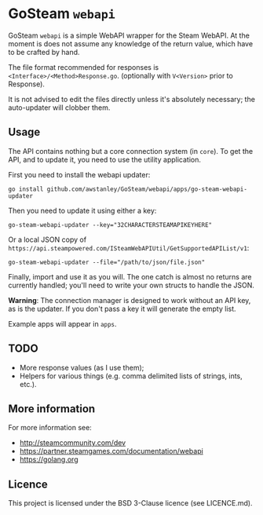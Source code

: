 # GoSteam `webapi`

GoSteam `webapi` is a simple WebAPI wrapper for the Steam WebAPI.  At the moment is does not assume any knowledge of the return value, which have to be crafted by hand.

The file format recommended for responses is `<Interface>/<Method>Response.go`. (optionally with `V<Version>` prior to Response).

It is not advised to edit the files directly unless it's absolutely necessary; the auto-updater will clobber them.

## Usage

The API contains nothing but a core connection system (in `core`).  To get the API, and to update it, you need to use the utility application.

First you need to install the webapi updater:

    go install github.com/awstanley/GoSteam/webapi/apps/go-steam-webapi-updater

Then you need to update it using either a key:

    go-steam-webapi-updater --key="32CHARACTERSTEAMAPIKEYHERE"

Or a local JSON copy of `https://api.steampowered.com/ISteamWebAPIUtil/GetSupportedAPIList/v1`:

    go-steam-webapi-updater --file="/path/to/json/file.json"

Finally, import and use it as you will.  The one catch is almost no returns are currently handled; you'll need to write your own structs to handle the JSON.

**Warning**: The connection manager is designed to work without an API key, as is the updater.  If you don't pass a key it will generate the empty list.

Example apps will appear in `apps`.

## TODO

  * More response values (as I use them);
  * Helpers for various things (e.g. comma delimited lists of strings, ints, etc.).

## More information

For more information see: 

  * http://steamcommunity.com/dev
  * https://partner.steamgames.com/documentation/webapi
  * https://golang.org

## Licence

This project is licensed under the BSD 3-Clause licence (see LICENCE.md).